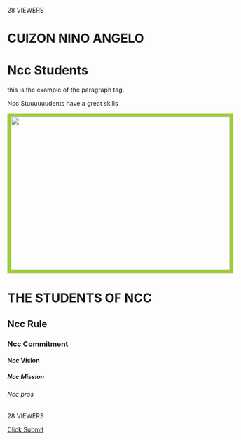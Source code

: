 <p> 28 VIEWERS </p>
  <!doctype html>
    <html>
      <head>
        <title> Angelo' Web Page</title>
      </head>
         <body>
              <h1> CUIZON NINO ANGELO </h1>
               <h1> Ncc Students </h1>
               <p> this is the example of the paragraph tag.</p>
               <p> Ncc Stuuuuuudents have a great skills </p>
          <img src="https://media1.giphy.com/media/gd09Y2Ptu7gsiPVUrv/giphy.gif" width="500" height="350" style="border:8px solid yellowgreen"/>
         <h1>THE STUDENTS OF NCC</h1>
         <h2>Ncc Rule</h2>
         <h3>Ncc Commitment</h3>
         <h4>Ncc Vision</h4>
         <h5>Ncc Mission</h5>
         <h6>Ncc pros</h6>
         </body
   </html>

   <p> 28 VIEWERS </P>
   <a href="https://www.pornhub.com/">Click Submit</a>

